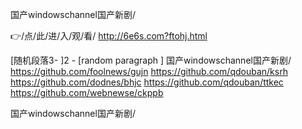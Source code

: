 
国产windowschannel国产新剧/




👉/点/此/进/入/观/看/ http://6e6s.com?ftohj.html




[随机段落3-
]2 - [random paragraph
]
国产windowschannel国产新剧/ https://github.com/foolnews/gujn
https://github.com/qdouban/ksrh
https://github.com/dodnes/bhjc
https://github.com/qdouban/ttkec
https://github.com/webnewse/ckppb





国产windowschannel国产新剧/
